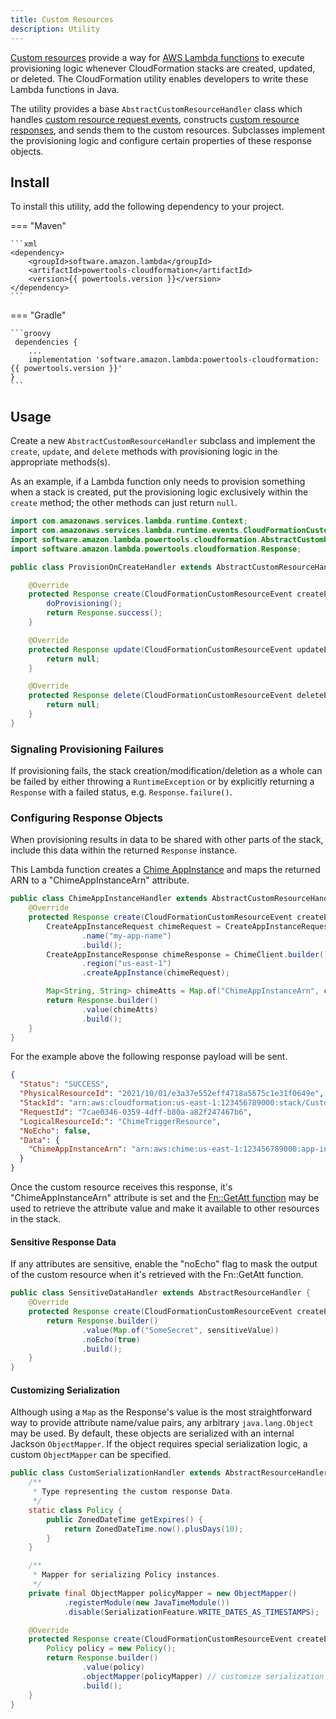 ```yaml
---
title: Custom Resources 
description: Utility
---
```


[Custom resources](https://docs.aws.amazon.com/AWSCloudFormation/latest/UserGuide/template-custom-resources.html)
provide a way for [AWS Lambda functions](
https://docs.aws.amazon.com/AWSCloudFormation/latest/UserGuide/template-custom-resources-lambda.html) to execute
provisioning logic whenever CloudFormation stacks are created, updated, or deleted. The CloudFormation utility enables
developers to write these Lambda functions in Java.

The utility provides a base `AbstractCustomResourceHandler` class which handles [custom resource request events](
https://docs.aws.amazon.com/AWSCloudFormation/latest/UserGuide/crpg-ref-requests.html), constructs
[custom resource responses](https://docs.aws.amazon.com/AWSCloudFormation/latest/UserGuide/crpg-ref-responses.html), and
sends them to the custom resources. Subclasses implement the provisioning logic and configure certain properties of
these response objects.

## Install

To install this utility, add the following dependency to your project.

=== "Maven"

    ```xml
    <dependency>
        <groupId>software.amazon.lambda</groupId>
        <artifactId>powertools-cloudformation</artifactId>
        <version>{{ powertools.version }}</version>
    </dependency>
    ```

=== "Gradle"

    ```groovy
     dependencies {
        ...
        implementation 'software.amazon.lambda:powertools-cloudformation:{{ powertools.version }}'
    }
    ```

## Usage

Create a new `AbstractCustomResourceHandler` subclass and implement the `create`, `update`, and `delete` methods with
provisioning logic in the appropriate methods(s).

As an example, if a Lambda function only needs to provision something when a stack is created, put the provisioning
logic exclusively within the `create` method; the other methods can just return `null`.

```java hl_lines="8 9 10 11"
import com.amazonaws.services.lambda.runtime.Context;
import com.amazonaws.services.lambda.runtime.events.CloudFormationCustomResourceEvent;
import software.amazon.lambda.powertools.cloudformation.AbstractCustomResourceHandler;
import software.amazon.lambda.powertools.cloudformation.Response;

public class ProvisionOnCreateHandler extends AbstractCustomResourceHandler {

    @Override
    protected Response create(CloudFormationCustomResourceEvent createEvent, Context context) {
        doProvisioning();
        return Response.success();
    }

    @Override
    protected Response update(CloudFormationCustomResourceEvent updateEvent, Context context) {
        return null;
    }

    @Override
    protected Response delete(CloudFormationCustomResourceEvent deleteEvent, Context context) {
        return null;
    }
}
```

### Signaling Provisioning Failures

If provisioning fails, the stack creation/modification/deletion as a whole can be failed by either throwing a
`RuntimeException` or by explicitly returning a `Response` with a failed status, e.g. `Response.failure()`.

### Configuring Response Objects

When provisioning results in data to be shared with other parts of the stack, include this data within the returned
`Response` instance.

This Lambda function creates a [Chime AppInstance](https://docs.aws.amazon.com/chime/latest/dg/create-app-instance.html)
and maps the returned ARN to a "ChimeAppInstanceArn" attribute.

```java hl_lines="11 12 13 14"
public class ChimeAppInstanceHandler extends AbstractCustomResourceHandler {
    @Override
    protected Response create(CloudFormationCustomResourceEvent createEvent, Context context) {
        CreateAppInstanceRequest chimeRequest = CreateAppInstanceRequest.builder()
                .name("my-app-name")
                .build();
        CreateAppInstanceResponse chimeResponse = ChimeClient.builder()
                .region("us-east-1")
                .createAppInstance(chimeRequest);

        Map<String, String> chimeAtts = Map.of("ChimeAppInstanceArn", chimeResponse.appInstanceArn());
        return Response.builder()
                .value(chimeAtts)
                .build();
    }
}
```

For the example above the following response payload will be sent.

```json
{
  "Status": "SUCCESS",
  "PhysicalResourceId": "2021/10/01/e3a37e552eff4718a5675c1e31f0649e",
  "StackId": "arn:aws:cloudformation:us-east-1:123456789000:stack/Custom-stack/59e4d2d0-2fe2-10ec-b00e-124d7c1c5f15",
  "RequestId": "7cae0346-0359-4dff-b80a-a82f247467b6",
  "LogicalResourceId:": "ChimeTriggerResource",
  "NoEcho": false,
  "Data": {
    "ChimeAppInstanceArn": "arn:aws:chime:us-east-1:123456789000:app-instance/150972c2-5490-49a9-8ba7-e7da4257c16a"
  }
}
```

Once the custom resource receives this response, it's "ChimeAppInstanceArn" attribute is set and the
[Fn::GetAtt function](
https://docs.aws.amazon.com/AWSCloudFormation/latest/UserGuide/intrinsic-function-reference-getatt.html) may be used to
retrieve the attribute value and make it available to other resources in the stack.

#### Sensitive Response Data

If any attributes are sensitive, enable the "noEcho" flag to mask the output of the custom resource when it's retrieved
with the Fn::GetAtt function.

```java hl_lines="6"
public class SensitiveDataHandler extends AbstractResourceHandler {
    @Override
    protected Response create(CloudFormationCustomResourceEvent createEvent, Context context) {
        return Response.builder()
                .value(Map.of("SomeSecret", sensitiveValue))
                .noEcho(true)
                .build();
    }
}
```

#### Customizing Serialization

Although using a `Map` as the Response's value is the most straightforward way to provide attribute name/value pairs,
any arbitrary `java.lang.Object` may be used. By default, these objects are serialized with an internal Jackson
`ObjectMapper`. If the object requires special serialization logic, a custom `ObjectMapper` can be specified.

```java hl_lines="21 22 23 24"
public class CustomSerializationHandler extends AbstractResourceHandler {
    /**
     * Type representing the custom response Data. 
     */
    static class Policy {
        public ZonedDateTime getExpires() {
            return ZonedDateTime.now().plusDays(10);
        }
    }

    /**
     * Mapper for serializing Policy instances.
     */
    private final ObjectMapper policyMapper = new ObjectMapper()
            .registerModule(new JavaTimeModule())
            .disable(SerializationFeature.WRITE_DATES_AS_TIMESTAMPS);

    @Override
    protected Response create(CloudFormationCustomResourceEvent createEvent, Context context) {
        Policy policy = new Policy();
        return Response.builder()
                .value(policy)
                .objectMapper(policyMapper) // customize serialization
                .build();
    }
}
```
